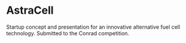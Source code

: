 # AstraCell
Startup concept and presentation for an innovative alternative fuel cell technology. Submitted to the Conrad competition.
